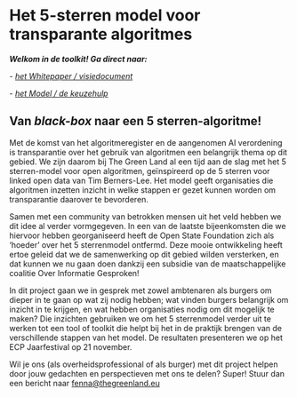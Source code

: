 # **Het 5-sterren model voor transparante algoritmes**


***Welkom in de toolkit! Ga direct naar:***

*- [het Whitepaper / visiedocument](whitepaper.md)*

*- [het Model / de keuzehulp](model.md)*


## **Van *black-box* naar een 5 sterren-algoritme!**


Met de komst van het algoritmeregister en de aangenomen AI verordening is transparantie over het gebruik van algoritmen een belangrijk thema op dit gebied. We zijn daarom bij The Green Land al een tijd aan de slag met het 5 sterren-model voor open algoritmen, geïnspireerd op de 5 sterren voor linked open data van Tim Berners-Lee. Het model geeft organisaties die algoritmen inzetten inzicht in welke stappen er gezet kunnen worden om transparantie daarover te bevorderen.

Samen met een community van betrokken mensen uit het veld hebben we dit idee al verder vormgegeven. In een van de laatste bijeenkomsten die we hiervoor hebben georganiseerd heeft de Open State Foundation zich als ‘hoeder’ over het 5 sterrenmodel ontfermd. Deze mooie ontwikkeling heeft ertoe geleid dat we de samenwerking op dit gebied wilden versterken, en dat kunnen we nu gaan doen dankzij een subsidie van de maatschappelijke coalitie Over Informatie Gesproken!

In dit project gaan we in gesprek met zowel ambtenaren als burgers om dieper in te gaan op wat zij nodig hebben; wat vinden burgers belangrijk om inzicht in te krijgen, en wat hebben organisaties nodig om dit mogelijk te maken? Die inzichten gebruiken we om het 5 sterrenmodel verder uit te werken tot een tool of toolkit die helpt bij het in de praktijk brengen van de verschillende stappen van het model. De resultaten presenteren we op het ECP Jaarfestival op 21 november.

Wil je ons (als overheidsprofessional of als burger) met dit project helpen door jouw gedachten en perspectieven met ons te delen? Super! Stuur dan een bericht naar fenna@thegreenland.eu

